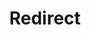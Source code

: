 ﻿---
layout: src/layouts/Redirect.astro
title: Redirect
redirect: https://yamldoc.liuyan.wang/docs/runbooks/runbook-examples/routine/installing-software-chocolatey
pubDate:  2023-01-01
navSearch: false
navSitemap: false
navMenu: false
---
